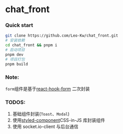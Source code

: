 # chat_front

### Quick start

```bash
git clone https://github.com/Leo-Kw/chat_front.git
# 安装依赖
cd chat_front && pnpm i
# 启动项目
pnpm dev
# 项目打包
pnpm build
```

### Note:

`form`组件是基于[react-hook-form](https://react-hook-form.com/get-started) 二次封装

### TODOS:

1. 基础组件封装(`Toast`、`Modal`)
2. 使用[styled-component](https://styled-components.com/)CSS-in-JS 库封装组件
3. 使用 socket.io-client 与后台通信
